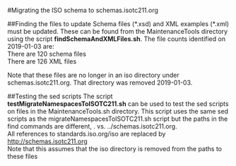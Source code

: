 #Migrating the ISO schema to schemas.isotc211.org

##Finding the files to update
Schema files (\*.xsd) and XML examples (\*.xml) must be updated. These can be found from the MaintenanceTools directory using the script **findSchemaAndXMLFiles.sh**. The file counts identified on 2019-01-03 are:  
There are 120 schema files  
There are 126 XML files  

Note that these files are no longer in an iso directory under schemas.isotc211.org. That directory was removed 2019-01-03.

##Testing the sed scripts
The script **testMigrateNamespacesToISOTC211.sh** can be used to test the sed scripts on files in the MaintenanceTools.sh directory. This script uses the same sed scripts as the migrateNamespacesToISOTC211.sh script but the paths in the find commands are different, . vs. ../schemas.isotc211.org.  
All references to standards.iso.org/iso are replaced by http://schemas.isotc211.org  
Note that this assumes that the iso directory is removed from the paths to these files
